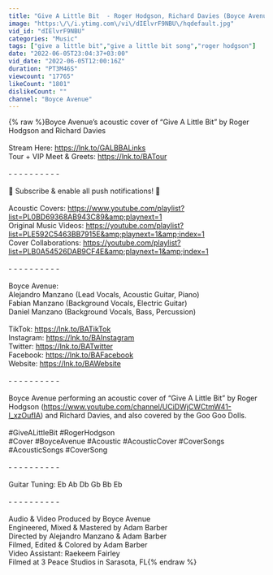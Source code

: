```yaml
---
title: "Give A Little Bit  - Roger Hodgson, Richard Davies (Boyce Avenue acoustic cover) on Spotify & Apple"
image: "https:\/\/i.ytimg.com\/vi\/dIElvrF9NBU\/hqdefault.jpg"
vid_id: "dIElvrF9NBU"
categories: "Music"
tags: ["give a little bit","give a little bit song","roger hodgson"]
date: "2022-06-05T23:04:37+03:00"
vid_date: "2022-06-05T12:00:16Z"
duration: "PT3M46S"
viewcount: "17765"
likeCount: "1801"
dislikeCount: ""
channel: "Boyce Avenue"
---
```

{% raw %}Boyce Avenue’s acoustic cover of “Give A Little Bit” by Roger Hodgson and Richard Davies<br /> <br />Stream Here: <a rel="nofollow" target="blank" href="https://lnk.to/GALBBALinks">https://lnk.to/GALBBALinks</a><br />Tour + VIP Meet &amp; Greets: <a rel="nofollow" target="blank" href="https://lnk.to/BATour">https://lnk.to/BATour</a><br /> <br />- - - - - - - - - - <br /> <br />  🔔 Subscribe &amp; enable all push notifications! 🔔 <br /> <br />Acoustic Covers: <a rel="nofollow" target="blank" href="https://www.youtube.com/playlist?list=PL0BD69368AB943C89&amp;playnext=1">https://www.youtube.com/playlist?list=PL0BD69368AB943C89&amp;playnext=1</a><br />Original Music Videos: <a rel="nofollow" target="blank" href="https://youtube.com/playlist?list=PLE592C5463BB7915E&amp;playnext=1&amp;index=1">https://youtube.com/playlist?list=PLE592C5463BB7915E&amp;playnext=1&amp;index=1</a><br />Cover Collaborations: <a rel="nofollow" target="blank" href="https://youtube.com/playlist?list=PLB0A54526DAB9CF4E&amp;playnext=1&amp;index=1">https://youtube.com/playlist?list=PLB0A54526DAB9CF4E&amp;playnext=1&amp;index=1</a><br /> <br />- - - - - - - - - -<br /> <br />Boyce Avenue:<br />Alejandro Manzano (Lead Vocals, Acoustic Guitar, Piano)<br />Fabian Manzano (Background Vocals, Electric Guitar)<br />Daniel Manzano (Background Vocals, Bass, Percussion)<br /> <br />TikTok: <a rel="nofollow" target="blank" href="https://lnk.to/BATikTok">https://lnk.to/BATikTok</a><br />Instagram: <a rel="nofollow" target="blank" href="https://lnk.to/BAInstagram">https://lnk.to/BAInstagram</a><br />Twitter: <a rel="nofollow" target="blank" href="https://lnk.to/BATwitter">https://lnk.to/BATwitter</a><br />Facebook: <a rel="nofollow" target="blank" href="https://lnk.to/BAFacebook">https://lnk.to/BAFacebook</a><br />Website: <a rel="nofollow" target="blank" href="https://lnk.to/BAWebsite">https://lnk.to/BAWebsite</a><br /> <br />- - - - - - - - - -<br /> <br />Boyce Avenue performing an acoustic cover of  “Give A Little Bit” by Roger Hodgson (<a rel="nofollow" target="blank" href="https://www.youtube.com/channel/UCiDWjCWCtmW41-I_xzOufIA)">https://www.youtube.com/channel/UCiDWjCWCtmW41-I_xzOufIA)</a> and Richard Davies, and also covered by the Goo Goo Dolls.<br /><br />#GiveALittleBit #RogerHodgson <br />#Cover #BoyceAvenue #Acoustic #AcousticCover #CoverSongs #AcousticSongs #CoverSong<br /> <br />- - - - - - - - - -<br /> <br />Guitar Tuning: Eb Ab Db Gb Bb Eb<br /> <br />- - - - - - - - - - <br /> <br />Audio &amp; Video Produced by Boyce Avenue<br />Engineered, Mixed &amp; Mastered by Adam Barber<br />Directed by Alejandro Manzano &amp; Adam Barber<br />Filmed, Edited &amp; Colored by Adam Barber<br />Video Assistant: Raekeem Fairley<br />Filmed at 3 Peace Studios in Sarasota, FL{% endraw %}
